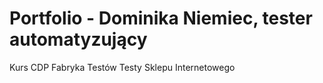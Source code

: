 # Portfolio - Dominika Niemiec, tester automatyzujący
Kurs CDP Fabryka Testów
Testy Sklepu Internetowego

